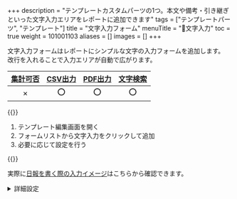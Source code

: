 +++
description = "テンプレートカスタムパーツの1つ。本文や備考・引き継ぎといった文字入力エリアをレポートに追加できます"
tags = ["テンプレートパーツ", "テンプレート"]
title = "文字入力フォーム"
menuTitle = "🧩文字入力"
toc = true
weight = 101001103
aliases = []
images = []
+++

文字入力フォームはレポートにシンプルな文字の入力フォームを追加します。  
改行を入れることで入力エリアが自動で広がります。

|[集計可否](/docs/manual/analytics/)|[CSV出力](/docs/manual/analytics/csv/)|[PDF出力](/docs/manual/read-report/pdf/)|[文字検索](/docs/manual/read-report/list/)|
|:---:|:---:|:---:|:---:|
|✗|⭕|⭕|⭕|

{{<icatch filename="input-method-keyboard" msg="文字入力フォームはレポートの本文や引き継ぎの入力に最適" alice="ok">}}





1. テンプレート編集画面を開く
2. フォームリストから文字入力をクリックして追加
3. 必要に応じて設定を行う

{{<icatch filename="template-edit-text" msg="テキスト入力をテンプレートに追加した画面イメージです" alice="here">}}


実際に[日報を書く際の入力イメージ](/docs/manual/write-report/parts/#text)はこちらから確認できます。

<details>
  <summary>詳細設定</summary>

<dl class="basic">
  <dt>入力必須</dt>
  <dd>これがONの場合、レポート提出時に文字が空欄だとレポートが提出できなくなります</dd>
  <dt>初期値</dt>
  <dd>レポート新規作成時に最初から文字を入力済みにできます。不要の場合は空欄にしておきます</dd>
</dl>

補足:[共通設定事項](/docs/manual/initial-setting/template/make/#common_setting)

</details>



